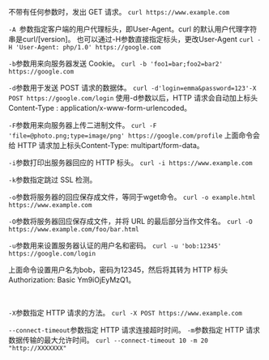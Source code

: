 不带有任何参数时，发出 GET 请求。
`curl https://www.example.com`
<br/>


`-A `参数指定客户端的用户代理标头，即User-Agent。curl 的默认用户代理字符串是curl/[version]。也可以通过-H参数直接指定标头，更改User-Agent
`curl -H 'User-Agent: php/1.0' https://google.com`
<br/>


`-b`参数用来向服务器发送 Cookie。
`curl -b 'foo1=bar;foo2=bar2' https://google.com`
<br/>


`-d`参数用于发送 POST 请求的数据体。
`curl -d'login=emma&password=123'-X POST https://google.com/login`
使用-d参数以后，HTTP 请求会自动加上标头Content-Type : application/x-www-form-urlencoded。
<br/>


`-F`参数用来向服务器上传二进制文件。
`curl -F 'file=@photo.png;type=image/png' https://google.com/profile`
上面命令会给 HTTP 请求加上标头Content-Type: multipart/form-data。
<br/>


`-i`参数打印出服务器回应的 HTTP 标头。
`curl -i https://www.example.com`
<br/>


`-k`参数指定跳过 SSL 检测。
<br/>


`-o`参数将服务器的回应保存成文件，等同于wget命令。
`curl -o example.html https://www.example.com`
<br/>


`-O`参数将服务器回应保存成文件，并将 URL 的最后部分当作文件名。
`curl -O https://www.example.com/foo/bar.html`
<br/>


`-u`参数用来设置服务器认证的用户名和密码。
`curl -u 'bob:12345' https://google.com/login`

上面命令设置用户名为bob，密码为12345，然后将其转为 HTTP 标头Authorization: Basic Ym9iOjEyMzQ1。

      
<br/>

`-X`参数指定 HTTP 请求的方法。
`curl -X POST https://www.example.com`
<br/>


`--connect-timeout`参数指定 HTTP 请求连接超时时间。
`-m`参数指定 HTTP 请求数据传输的最大允许时间。
`curl --connect-timeout 10 -m 20 "http://XXXXXXX"`